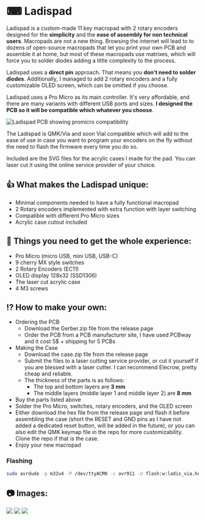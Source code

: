 # ⌨ Ladispad

Ladispad is a custom-made 11 key macropad with 2 rotary encoders designed for the **simplicity** and the **ease of assembly for non technical users**.
Macropads are not a new thing. Browsing the internet will lead to to dozens of open-source macropads that let you print your own PCB and assemble it at home, but most of these macropads use matrixes, which will force you to solder diodes adding a little complexity to the process.

Ladispad uses a **direct pin** approach. That means you **don't need to solder diodes**. Additionally, I managed to add 2 rotary encoders and a fully customizable OLED screen, which can be omitted if you choose.

Ladispad uses a Pro Micro as its main controller. It's very affordable, and there are many variants with different USB ports and sizes. **I designed the PCB so it will be compatible which whatever you choose**.

![Ladispad PCB showing promicro compatibility](/images/IMG-20211108-WA0001.jpg)

The Ladispad is QMK/Via and soon Vial compatible which will add to the ease of use in case you want to program your encoders on the fly without the need to flash the firmware every time you do so.

Included are the SVG files for the acrylic cases I made for the pad. You can laser cut it using the online service provider of your choice.

## 👍 What makes the Ladispad unique:

- Minimal components needed to have a fully functional macropad
- 2 Rotary encoders implemented with extra function with layer switching
- Compatible with different Pro Micro sizes
- Acrylic case cutout included

## 📃 Things you need to get the whole experience:

- Pro Micro (micro USB, mini USB, USB-C)
- 9 cherry MX style switches
- 2 Rotary Encoders (EC11)
- OLED display 128x32 (SSD1306)
- The laser cut acrylic case
- 4 M3 screws

## ⁉ How to make your own:

- Ordering the PCB
  - Download the Gerber.zip file from the release page
  - Order the PCB from a PCB manufacturer site, I have used PCBway and it cost 5$ + shipping for 5 PCBs
- Making the Case
  - Download the case.zip file from the release page
  - Submit the files to a laser cutting service provider, or cut it yourself if you are blessed with a laser cutter. I can recommend Elecrow, pretty cheap and reliable.
  - The thickness of the parts is as follows:
    - The top and bottom layers are **3 mm**
    - The middle layers (middle layer 1 and middle layer 2) are **8 mm**
- Buy the parts listed above
- Solder the Pro Micro, switches, rotary encoders, and the OLED screen
- Either download the hex file from the release page and flash it before assembling the case (short the RESET and GND pins as I have not added a dedicated reset button, will be added in the future), or you can also edit the QMK keymap file in the repo for more customizability. Clone the repo if that is the case.
- Enjoy your new macropad

### Flashing

```bash
sudo avrdude -p m32u4 -P /dev/ttyACM0 -c avr911 -U flash:w:ladis_via.hex
```

## 📷 Images:

![](/images/20211129_065114-01.jpeg)
![](/images/20211129_065213-01.jpeg)
![](/images/20211129_065248-01.jpeg)
